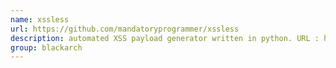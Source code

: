 ```yaml
---
name: xssless
url: https://github.com/mandatoryprogrammer/xssless
description: automated XSS payload generator written in python. URL : https://github.com/mandatoryprogrammer/xssless Groups : blackarch blackarch-webapp
group: blackarch
---
```

